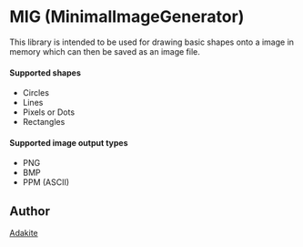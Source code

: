 # MIG (MinimalImageGenerator)

This library is intended to be used for drawing basic shapes onto a image in memory which can then be saved as an image file.

#### Supported shapes

* Circles
* Lines
* Pixels or Dots
* Rectangles

#### Supported image output types

* PNG
* BMP
* PPM (ASCII)

## Author

[Adakite](https://github.com/adakitesystems)
